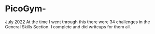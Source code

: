 # PicoGym-


July 2022
At the time I went through this there were 34 challenges in the General Skills Section. I complete and did writeups for them all. 
